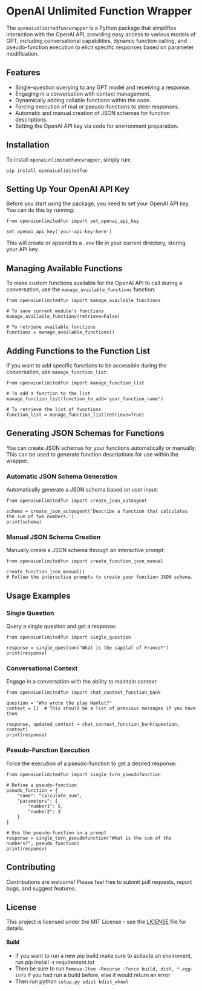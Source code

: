 # OpenAI Unlimited Function Wrapper

The `openaiunlimitedfuncwrapper` is a Python package that simplifies interaction with the OpenAI API, providing easy access to various models of GPT, including conversational capabilities, dynamic function calling, and pseudo-function execution to elicit specific responses based on parameter modification.

## Features

- Single-question querying to any GPT model and receiving a response.
- Engaging in a conversation with context management.
- Dynamically adding callable functions within the code.
- Forcing execution of real or pseudo-functions to steer responses.
- Automatic and manual creation of JSON schemas for function descriptions.
- Setting the OpenAI API key via code for environment preparation.

## Installation

To install `openaiunlimitedfuncwrapper`, simply run:

```
pip install openaiunlimitedfun
```

## Setting Up Your OpenAI API Key

Before you start using the package, you need to set your OpenAI API key. You can do this by running:

```
from openaiunlimitedfun import set_openai_api_key

set_openai_api_key('your-api-key-here')
```

This will create or append to a `.env` file in your current directory, storing your API key.

## Managing Available Functions

To make custom functions available for the OpenAI API to call during a conversation, use the `manage_available_functions` function:

```
from openaiunlimitedfun import manage_available_functions

# To save current module's functions
manage_available_functions(retrieve=False)

# To retrieve available functions
functions = manage_available_functions()
```

## Adding Functions to the Function List

If you want to add specific functions to be accessible during the conversation, use `manage_function_list`:

```
from openaiunlimitedfun import manage_function_list

# To add a function to the list
manage_function_list(function_to_add='your_function_name')

# To retrieve the list of functions
function_list = manage_function_list(retrieve=True)
```

## Generating JSON Schemas for Functions

You can create JSON schemas for your functions automatically or manually. This can be used to generate function descriptions for use within the wrapper.

### Automatic JSON Schema Generation

Automatically generate a JSON schema based on user input:

```
from openaiunlimitedfun import create_json_autoagent

schema = create_json_autoagent('Describe a function that calculates the sum of two numbers.')
print(schema)
```

### Manual JSON Schema Creation

Manually create a JSON schema through an interactive prompt:

```
from openaiunlimitedfun import create_function_json_manual

create_function_json_manual()
# Follow the interactive prompts to create your function JSON schema.
```

## Usage Examples

### Single Question

Query a single question and get a response:

```
from openaiunlimitedfun import single_question

response = single_question("What is the capital of France?")
print(response)
```

### Conversational Context

Engage in a conversation with the ability to maintain context:

```
from openaiunlimitedfun import chat_context_function_bank

question = "Who wrote the play Hamlet?"
context = []  # This should be a list of previous messages if you have them

response, updated_context = chat_context_function_bank(question, context)
print(response)
```

### Pseudo-Function Execution

Force the execution of a pseudo-function to get a desired response:

```
from openaiunlimitedfun import single_turn_pseudofunction

# Define a pseudo-function
pseudo_function = {
    "name": "calculate_sum",
    "parameters": {
        "number1": 5,
        "number2": 3
    }
}

# Use the pseudo-function in a prompt
response = single_turn_pseudofunction("What is the sum of the numbers?", pseudo_function)
print(response)
```

## Contributing

Contributions are welcome! Please feel free to submit pull requests, report bugs, and suggest features.

## License

This project is licensed under the MIT License - see the [LICENSE](LICENSE) file for details.

#### Build

- If you want to run a new pip build make sure to actiavte an enviroment, run pip install -r requirement.txt
- Then be sure to run ```Remove-Item -Recurse -Force build, dist, *.egg-info``` if you had run a build before, else it would return an error
- Then run python ```setup.py sdist bdist_wheel```

